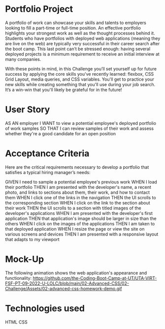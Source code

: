 # Portfolio Project
A portfolio of work can showcase your skills and talents to employers looking to fill a part-time or full-time position. An effective portfolio highlights your strongest work as well as the thought processes behind it. Students who have portfolios with deployed web applications (meaning they are live on the web) are typically very successful in their career search after the boot camp. This last point can’t be stressed enough: having several deployed projects is a minimum requirement to receive an initial interview at many companies.

With these points in mind, in this Challenge you’ll set yourself up for future success by applying the core skills you've recently learned: flexbox, CSS Grid Layout, media queries, and CSS variables. You'll get to practice your new skills while creating something that you'll use during your job search. It’s a win-win that you'll likely be grateful for in the future!

# User Story
AS AN employer 
I WANT to view a potential employee's deployed portfolio of work samples 
SO THAT I can review samples of their work and assess whether they're a good candidate for an open position

# Acceptance Criteria
Here are the critical requirements necessary to develop a portfolio that satisfies a typical hiring manager’s needs:

GIVEN I need to sample a potential employee's previous work 
WHEN I load their portfolio 
THEN I am presented with the developer's name, a recent photo, and links to sections about them, their work, and how to contact them 
WHEN I click one of the links in the navigation 
THEN the UI scrolls to the corresponding section 
WHEN I click on the link to the section about their work 
THEN the UI scrolls to a section with titled images of the developer's applications 
WHEN I am presented with the developer's first application 
THEN that application's image should be larger in size than the others 
WHEN I click on the images of the applications 
THEN I am taken to that deployed application 
WHEN I resize the page or view the site on various screens and devices 
THEN I am presented with a responsive layout that adapts to my viewport

# Mock-Up
The following animation shows the web application's appearance and functionality:
https://github.com/the-Coding-Boot-Camp-at-UT/UTA-VIRT-FSF-PT-09-2022-U-LOLC/blob/main/02-Advanced-CSS/02-Challenge/Assets/02-advanced-css-homework-demo.gif

# Technologies used
HTML CSS
